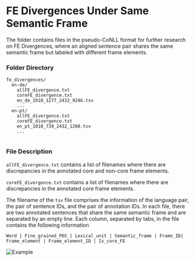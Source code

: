 # FE Divergences Under Same Semantic Frame

The folder contains files in the pseudo-CoNLL format for further research on FE Divergences, where an aligned sentence pair shares the same semantic frame but labeled with different frame elements.

### Folder Directory
```
fe_divergences/
  en-de/
    allFE_divergence.txt
    coreFE_divergence.txt
    en_de_1010_1277_2432_9246.tsv
    ...
  en-pt/
    allFE_divergence.txt
    coreFE_divergence.txt
    en_pt_1010_739_2432_1260.tsv
    ...
  
```

### File Description
`allFE_divergence.txt` contains a list of filenames where there are discrepancies in the annotated core and non-core frame elements. 

`coreFE_divergence.txt` contains a list of filenames where there are discrepancies in the annotated core frame elements. 

The filename of the `tsv` file comprises the information of the language pair, the pair of sentence IDs, and the pair of annotation IDs. In each file, there are two annotated sentences that share the same semantic frame and are separated by an empty line. Each column, separated by tabs, in the file contains the following information
```
Word | Fine_grained_POS | Lexical_unit | Semantic_frame | Frame_ID| Frame_element | Frame_element_ID | Is_core_FE
```

![Example](https://github.com/FrameNetBrasil/webtool/blob/gsoc2020_1/GSoC2020/weekly_reports/assets/FE_divergence_demo.png)
